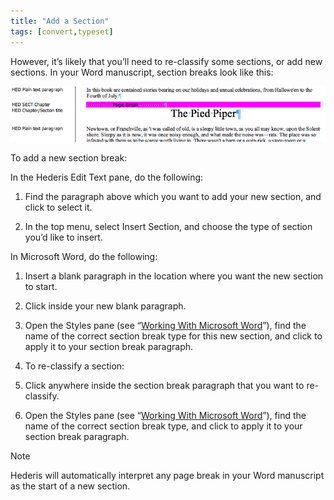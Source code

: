 ```yaml
---
title: "Add a Section"
tags: [convert,typeset]
---
```

 
<html><body><section data-type="chapter" class="hsecchapter" data-hederis-type="hsecchapter" id="add-a-section" data-pi-attrs="id: add-a-section; data-tags: convert,typeset;" role="doc-chapter" data-tags="convert,typeset" data-author-name=" " data-book-title=" " title="Add a Section"><p class="hblkp" data-hederis-type="hblkp" id="pMHdiaxKB">However, it&#8217;s likely that you&#8217;ll need to re-classify some sections, or add new sections. In your Word manuscript, section breaks look like this:</p><img data-hederis-type="hblkimg" class="hblkimg" id="pq3TBygaC" src="/images/sectbr.png" data-img-src="/images/sectbr.png"/><p class="hblkp" data-hederis-type="hblkp" id="pPepWILFU">To add a new section break:</p><p class="hblkp" data-hederis-type="hblkp" id="pcwYy6zy9">In the Hederis Edit Text pane, do the following:</p><ol class="hwprnumlist" data-hederis-type="hwprnumlist" id="peWByWare"><li class="hblkoli" data-hederis-type="hblkoli" id="liF08gjbD8"><p class="hblkoli" data-hederis-type="hblklip" id="peXtrnE83">Find the paragraph above which you want to add your new section, and click to select it.</p></li><li class="hblkoli" data-hederis-type="hblkoli" id="liFuCQWwC9"><p class="hblkoli" data-hederis-type="hblklip" id="pKHmvTXlP">In the top menu, select Insert Section, and choose the type of section you&#8217;d like to insert.</p></li></ol><p class="hblkp" data-hederis-type="hblkp" id="pqJq3Q1S4">In Microsoft Word, do the following:</p><ol class="hwprnumlist" data-hederis-type="hwprnumlist" id="pEOWk97xs"><li class="hblkoli" data-hederis-type="hblkoli" id="lijonYn5gp"><p class="hblkoli" data-hederis-type="hblklip" id="pHDkMoeCC">Insert a blank paragraph in the location where you want the new section to start.</p></li><li class="hblkoli" data-hederis-type="hblkoli" id="liYNJCKSba"><p class="hblkoli" data-hederis-type="hblklip" id="pEkZEHDDR">Click inside your new blank paragraph.</p></li><li class="hblkoli" data-hederis-type="hblkoli" id="lia6hvRpL0"><p class="hblkoli" data-hederis-type="hblklip" id="pmLga9EQA">Open the Styles pane (see &#8220;<a href="{% link _docs/fine-tune-styles.md %}" class="hspana" data-hederis-type="hspana" id="p6juKvtRg">Working With Microsoft Word</a>&#8221;), find the name of the correct section break type for this new section, and click to apply it to your section break paragraph.</p></li><li class="hblkoli" data-hederis-type="hblkoli" id="liwmbRiMbt"><p class="hblkoli" data-hederis-type="hblklip" id="p0bT1H79X">To re-classify a section:</p></li><li class="hblkoli" data-hederis-type="hblkoli" id="liyCeoj1zt"><p class="hblkoli" data-hederis-type="hblklip" id="ppH6MEHkg">Click anywhere inside the section break paragraph that you want to re-classify.</p></li><li class="hblkoli" data-hederis-type="hblkoli" id="liltp11fc6"><p class="hblkoli" data-hederis-type="hblklip" id="pSW5sAuUt">Open the Styles pane (see &#8220;<a href="{% link _docs/fine-tune-styles.md %}" class="hspana" data-hederis-type="hspana" id="prVBSR6lY">Working With Microsoft Word</a>&#8221;), find the name of the correct section break type, and click to apply it to your section break paragraph.</p></li></ol><div class="hwprbox box" data-hederis-type="hwprbox" id="pvV9QlXEy" data-type="sidebar"><p class="hblktype" data-hederis-type="hblktype" id="pplumv9n2">Note</p><p class="hblkp" data-hederis-type="hblkp" id="phQMZvvVq">Hederis will automatically interpret any page break in your Word manuscript as the start of a new section.</p></div></section></body></html>
